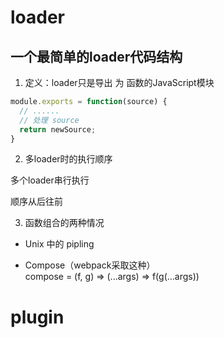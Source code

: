 # loader

## 一个最简单的loader代码结构

1. 定义：loader只是导出 为 函数的JavaScript模块
```javascript
module.exports = function(source) {
  // ......
  // 处理 source
  return newSource;
}
```

2. 多loader时的执行顺序

多个loader串行执行

顺序从后往前

3. 函数组合的两种情况

- Unix 中的 pipling

- Compose（webpack采取这种）  
compose = (f, g) => (...args) => f(g(...args))

# plugin